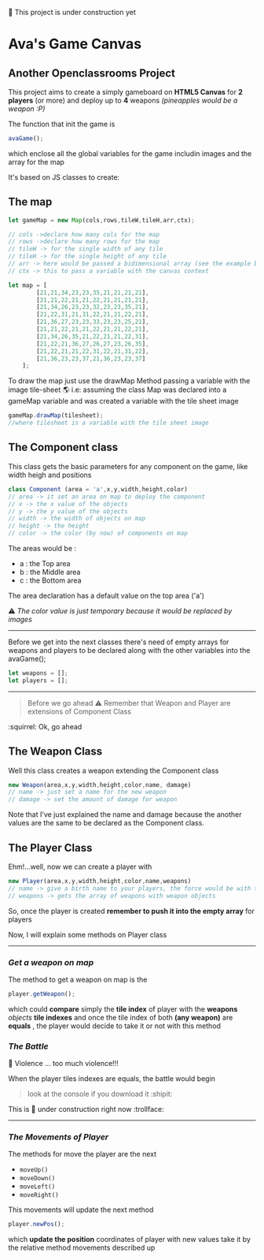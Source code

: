 :construction: This project is under construction yet

# Ava's Game Canvas
## Another Openclassrooms Project

This project aims to create a simply gameboard on  __HTML5 Canvas__ for __2 players__ (or more) and deploy up to __4__ weapons _(pineapples would be a weapon :P)_

The function that init the game is  
```js
avaGame();
```
which enclose all the global variables for the game includin images and the array for the map

It's based on JS classes to create:

## The map

```js
let gameMap = new Map(cols,rows,tileW,tileH,arr,ctx);

// cols ->declare how many cols for the map
// rows ->declare how many rows for the map
// tileW -> for the single width of any tile
// tileH -> for the single height of any tile
// arr -> here would be passed a bidimensional array (see the example below)
// ctx -> this to pass a variable with the canvas context

let map = [
        [21,21,34,23,23,35,21,21,21,21],
        [21,21,22,21,21,22,21,21,21,21],
        [21,34,26,23,23,32,23,23,35,21],
        [21,22,31,21,31,22,21,21,22,21],
        [21,36,27,23,23,33,23,23,25,21],
        [21,21,22,21,21,22,21,21,22,21],
        [21,34,26,35,21,22,21,21,22,31],
        [21,22,21,36,27,26,27,23,26,35],
        [21,22,21,21,22,31,22,21,31,22],
        [21,36,23,23,37,21,36,23,23,37]
    ];
```
To draw the map just use the drawMap Method passing a variable with the image tile-sheet :earth_americas:
i.e: assuming the class Map was declared into a gameMap variable and was created a variable with the tile sheet image

```js
gameMap.drawMap(tilesheet);
//where tilesheet is a variable with the tile sheet image
```

## The Component class

This class gets the basic parameters for any component on the game, like width heigh and positions

```js
class Component (area = 'a',x,y,width,height,color)
// area -> it set an area on map to deploy the component 
// x -> the x value of the objects
// y -> the y value of the objects
// width -> the width of objects on map
// height -> the height 
// color -> the color (by now) of components on map
```
The areas would be :
- a : the Top area
- b : the Middle area
- c : the Bottom area

The area declaration has a default value on the top area ('a')

:warning: _The color value is just temporary because it would be replaced by images_ 

---
Before we get into the next classes there's need of empty arrays for weapons and players to be declared along with the other variables into the avaGame();

```js
let weapons = [];
let players = [];
```
---

> Before we go ahead :warning: Remember that Weapon and Player are extensions of Component Class

:squirrel: Ok, go ahead


## The Weapon Class

Well this class creates a weapon extending the Component class
```js
new Weapon(area,x,y,width,height,color,name, damage)
// name -> just set a name for the new weapon
// damage -> set the amount of damage for weapon
```

Note that I've just explained the name and damage because the another values are the same to be declared as the Component class.



## The Player Class


<!-- /play yeah -->


Ehm!...well, now we can create a player with

```js 
new Player(area,x,y,width,height,color,name,weapons)
// name -> give a birth name to your players, the force would be with them 
// weapons -> gets the array of weapons with weapon objects
```

So, once the player is created __remember to push it into the empty array__ for players 

Now, I will explain some methods on Player class 

---
### _Get a weapon on map_


The method to get a weapon on map is the 
```js
player.getWeapon();
```
which could __compare__ simply the __tile index__ of player with the __weapons__ _objects_ __tile indexes__ and once the tile index of both __(any weapon)__ are __equals__ , the player would decide to take it or not with this method

### _The Battle_


<!-- /play dangerzone -->


:see_no_evil: Violence ... too much violence!!!

When the player tiles indexes are equals, the battle would begin
> look at the console if you download it :shipit:

This is :construction: under construction right now :trollface:

---
### _The Movements of Player_

The methods for move the player are the next
- `moveUp()`
- `moveDown()`
- `moveLeft()`
- `moveRight()`

This movements will update the next method

```js
player.newPos();
```
which __update the position__ coordinates of player with new values take it by the relative method movements described up

